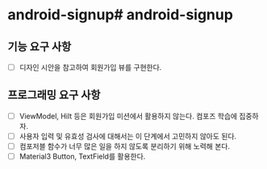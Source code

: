 # android-signup# android-signup

## 기능 요구 사항
- [ ] 디자인 시안을 참고하여 회원가입 뷰를 구현한다.

## 프로그래밍 요구 사항
- [ ] ViewModel, Hilt 등은 회원가입 미션에서 활용하지 않는다. 컴포즈 학습에 집중하자.
- [ ] 사용자 입력 및 유효성 검사에 대해서는 이 단계에서 고민하지 않아도 된다.
- [ ] 컴포저블 함수가 너무 많은 일을 하지 않도록 분리하기 위해 노력해 본다.
- [ ] Material3 Button, TextField를 활용한다.
